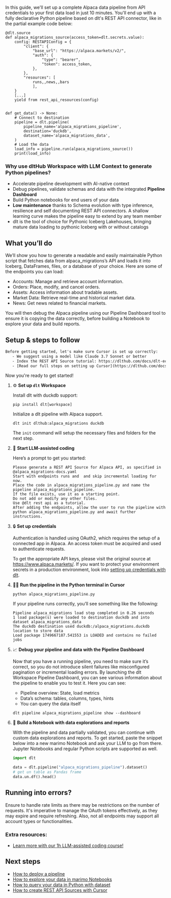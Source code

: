 In this guide, we'll set up a complete Alpaca data pipeline from API credentials to your first data load in just 10 minutes. You'll end up with a fully declarative Python pipeline based on dlt's REST API connector, like in the partial example code below:

```python-outcome
@dlt.source
def alpaca_migrations_source(access_token=dlt.secrets.value):
    config: RESTAPIConfig = {
        "client": {
            "base_url": "https://alpaca.markets/v2/",
            "auth": {
                "type": "bearer",
                "token": access_token,
            },
        },
        "resources": [
            runs,,news,,bars
            ],
    }
    [...]
    yield from rest_api_resources(config)


def get_data() -> None:
    # Connect to destination
    pipeline = dlt.pipeline(
        pipeline_name='alpaca_migrations_pipeline',
        destination='duckdb',
        dataset_name='alpaca_migrations_data', 
    )
    # Load the data
    load_info = pipeline.run(alpaca_migrations_source())
    print(load_info) 
```

### Why use dltHub Workspace with LLM Context to generate Python pipelines?

- Accelerate pipeline development with AI-native context
- Debug pipelines, validate schemas and data with the integrated **Pipeline Dashboard**
- Build Python notebooks for end users of your data
- **Low maintenance** thanks to Schema evolution with type inference, resilience and self documenting REST API connectors. A shallow learning curve makes the pipeline easy to extend by any team member
- dlt is the tool of choice for Pythonic Iceberg Lakehouses, bringing mature data loading to pythonic Iceberg with or without catalogs

## What you’ll do

We’ll show you how to generate a readable and easily maintainable Python script that fetches data from alpaca_migrations’s API and loads it into Iceberg, DataFrames, files, or a database of your choice. Here are some of the endpoints you can load:

- Accounts: Manage and retrieve account information.
- Orders: Place, modify, and cancel orders.
- Assets: Access information about tradable assets.
- Market Data: Retrieve real-time and historical market data.
- News: Get news related to financial markets.

You will then debug the Alpaca pipeline using our Pipeline Dashboard tool to ensure it is copying the data correctly, before building a Notebook to explore your data and build reports.

## Setup & steps to follow

```default
Before getting started, let's make sure Cursor is set up correctly:
   - We suggest using a model like Claude 3.7 Sonnet or better
   - Index the REST API Source tutorial: https://dlthub.com/docs/dlt-ecosystem/verified-sources/rest_api/ and add it to context as **@dlt rest api**
   - [Read our full steps on setting up Cursor](https://dlthub.com/docs/dlt-ecosystem/llm-tooling/cursor-restapi#23-configuring-cursor-with-documentation)
```

Now you're ready to get started!

1. ⚙️ **Set up `dlt` Workspace**
    
    Install dlt with duckdb support:
    ```shell
    pip install dlt[workspace]
    ```

    Initialize a dlt pipeline with Alpaca support.
    ```shell
    dlt init dlthub:alpaca_migrations duckdb
    ```

    The `init` command will setup the necessary files and folders for the next step.
    
2. 🤠 **Start LLM-assisted coding**
    
    Here’s a prompt to get you started:
    
    ```prompt
    Please generate a REST API Source for Alpaca API, as specified in @alpaca_migrations-docs.yaml 
    Start with endpoints runs and  and skip incremental loading for now. 
    Place the code in alpaca_migrations_pipeline.py and name the pipeline alpaca_migrations_pipeline. 
    If the file exists, use it as a starting point. 
    Do not add or modify any other files. 
    Use @dlt rest api as a tutorial. 
    After adding the endpoints, allow the user to run the pipeline with python alpaca_migrations_pipeline.py and await further instructions.
    ```

    
3. 🔒 **Set up credentials** 
    
    Authentication is handled using OAuth2, which requires the setup of a connected app in Alpaca. An access token must be acquired and used to authenticate requests.
    
    To get the appropriate API keys, please visit the original source at https://www.alpaca.markets/.
    If you want to protect your environment secrets in a production environment, look into [setting up credentials with dlt](https://dlthub.com/docs/walkthroughs/add_credentials).
    
4. 🏃‍♀️ **Run the pipeline in the Python terminal in Cursor**
    
    ```shell
    python alpaca_migrations_pipeline.py
    ```
    
    If your pipeline runs correctly, you’ll see something like the following:
    
    ```shell
    Pipeline alpaca_migrations load step completed in 0.26 seconds
    1 load package(s) were loaded to destination duckdb and into dataset alpaca_migrations_data
    The duckdb destination used duckdb:/alpaca_migrations.duckdb location to store data
    Load package 1749667187.541553 is LOADED and contains no failed jobs
    ```
    
5. 📈 **Debug your pipeline and data with the Pipeline Dashboard**

    Now that you have a running pipeline, you need to make sure it’s correct, so you do not introduce silent failures like misconfigured pagination or incremental loading errors. By launching the dlt Workspace Pipeline Dashboard, you can see various information about the pipeline to enable you to test it. Here you can see:
    - Pipeline overview: State, load metrics
    - Data’s schema: tables, columns, types, hints
    - You can query the data itself
    
    ```shell
    dlt pipeline alpaca_migrations_pipeline show --dashboard
    ```
    
6. 🐍 **Build a Notebook with data explorations and reports**

    With the pipeline and data partially validated, you can continue with custom data explorations and reports. To get started, paste the snippet below into a new marimo Notebook and ask your LLM to go from there. Jupyter Notebooks and regular Python scripts are supported as well.

    
    ```python
    import dlt

   data = dlt.pipeline("alpaca_migrations_pipeline").dataset()
   # get un table as Pandas frame
   data.un.df().head()
    ```

## Running into errors?

Ensure to handle rate limits as there may be restrictions on the number of requests. It's imperative to manage the OAuth tokens effectively, as they may expire and require refreshing. Also, not all endpoints may support all account types or functionalities.

### Extra resources:

- [Learn more with our 1h LLM-assisted coding course!](https://www.youtube.com/watch?v=GGid70rnJuM)

## Next steps

- [How to deploy a pipeline](https://dlthub.com/docs/walkthroughs/deploy-a-pipeline)
- [How to explore your data in marimo Notebooks](https://dlthub.com/docs/general-usage/dataset-access/marimo)
- [How to query your data in Python with dataset](https://dlthub.com/docs/general-usage/dataset-access/dataset)
- [How to create REST API Sources with Cursor](https://dlthub.com/docs/dlt-ecosystem/llm-tooling/cursor-restapi)